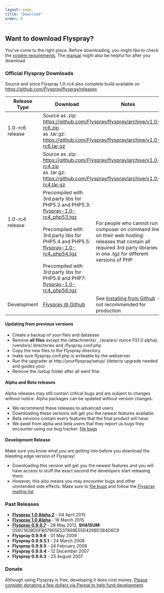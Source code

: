 ```yaml
---
layout: page
title: "Download"
order: 0
---
```


## Want to download Flyspray? 

You've come to the right place. Before downloading, you might like to check the [system requirements]({{baseurl}}/docs/requirements). The [manual]({{baseurl}}/manual) might also be helpful for after you download.

### Official Flyspray Downloads

Source and since Flyspray 1.0-rc4 also complete build available on https://github.com/Flyspray/flyspray/releases

<table class="table">
<thead>
	<tr>
		<th>Release Type</th>
		<th>Download</th>
		<th>Notes</th>
	</tr>
</thead>
<tbody>
	<tr>
		<td>1.0-rc6 release</td>
		<td colspan="2">Source as .zip:<br/>
		<a href="https://github.com/Flyspray/flyspray/archive/v1.0-rc6.zip">https://github.com/Flyspray/flyspray/archive/v1.0-rc6.zip</a><br/>as .tar.gz:<br/>
		<a href="https://github.com/Flyspray/flyspray/archive/v1.0-rc6.tar.gz">https://github.com/Flyspray/flyspray/archive/v1.0-rc6.tar.gz</a>
		</td>
		<td>Security release</td>
	</tr>	
	<tr>
		<td rowspan="2">1.0-rc4 release</td>
		<td colspan="2">Source as .zip:<br/>
		<a href="https://github.com/Flyspray/flyspray/archive/v1.0-rc4.zip">https://github.com/Flyspray/flyspray/archive/v1.0-rc4.zip</a><br/>as .tar.gz:<br/>
		<a href="https://github.com/Flyspray/flyspray/archive/v1.0-rc4.tar.gz">https://github.com/Flyspray/flyspray/archive/v1.0-rc4.tar.gz</a>
		</td>
	</tr>
	<tr>
		<td>Precompiled with 3rd party libs for PHP5.2 and PHP5.3: 
		<a href="https://github.com/Flyspray/flyspray/releases/download/v1.0-rc4/flyspray-1.0-rc4_php53.tgz">flyspray-1.0-rc4_php53.tgz</a>
		<br/><br/>Precompiled with 3rd party libs for PHP5.4 and PHP5.5: 
		<a href="https://github.com/Flyspray/flyspray/releases/download/v1.0-rc4/flyspray-1.0-rc4_php54.tgz">flyspray-1.0-rc4_php54.tgz</a>
		<br/><br/>Precompiled with 3rd party libs for PHP5.6 and PHP7:
		<a href="https://github.com/Flyspray/flyspray/releases/download/v1.0-rc4/flyspray-1.0-rc4_php56.tgz">flyspray-1.0-rc4_php56.tgz</a>
		</td>
		<td>For people who cannot run composer on command line on their web hosting: releases that contain all required 3rd party libraries in one .tgz for different versions of PHP</td>
	</tr>
	<tr>
		<td>Development</td>
		<td><a href="https://github.com/flyspray/flyspray">Flyspray @ Github</a></td>
		<td> See <a href="/manual/devel_version">Installing from Github</a> - not recommended for production</td>
	</tr>
</tbody>
</table>

#### Updating from previous versions 

  * Create a backup of your files and database
  * Remove **all files** except the /attachments/ , /avatars/ (since FS1.0 alpha), /vendors/ directories and /flyspray.conf.php
   * Copy the new files to the Flyspray directory
  * make sure flyspray.conf.php is writeable by the webserver.
  * Run the upgrader at http://yourflyspray/setup/ (detects upgrade needed and guides you)
  * Remove the /setup folder after all went fine.


#### Alpha and Beta releases

Alpha releases may still contain critical bugs and are subject to changes without notice. Alpha packages can be updated without version changes.

* We recommend these releases to advanced users
* Downloading these versions will get you the newest features available.
* Beta versions contain every features that the final product will have.
* We await from alpha and beta users that they report us bugs they encounter using our bug tracker: [file bugs](http://bugs.flyspray.org)


#### Development Release

Make sure you know what you are getting into before you download the bleeding edge version of Flyspray!

* Downloading this version will get you the newest features and you will have access to stuff the exact second the developers start releasing them.
* However, this also means you may encounter bugs and other unintended side effects. Make sure to [file bugs](http://bugs.flyspray.org) and follow the [Flyspray mailing list]({{baseurl}}/community/mailing-list)
 

### Past Releases
 *  **[Flyspray 1.0 Alpha 2](http://flyspray.org/packed/flyspray-1.0.alpha2.zip)** - 04 April 2015
 *  **[Flyspray 1.0 Alpha](http://flyspray.org/packed/flyspray-1.0.alpha.zip)** - 16 March 2015
 *  **[Flyspray 0.9.9.7](http://flyspray.org/packed/flyspray-0.9.9.7.zip)** - 28 May 2012, <strong>SHA1SUM:</strong> 056C192BD0FB07905E537869E55D4298D384D6C9
 *  **Flyspray 0.9.9.6** - 01 May 2009
 *  **Flyspray 0.9.9.5.1** - 24 March 2008
 *  **Flyspray 0.9.9.5** - 24 February 2008
 *  **Flyspray 0.9.9.4** - 12 December 2007
 *  **Flyspray 0.9.9.3** - 23 August 2007

### Donate
Although using Flyspray is free, developing it does cost money. [Please consider donating a few dollars via Paypal to help fund development](https://www.paypal.com/xclick/business=connect@thevelozgroup.com&amp;item_name=Flyspray+Donation&amp;no_shipping=1&amp;no_note=1&amp;tax=0).
